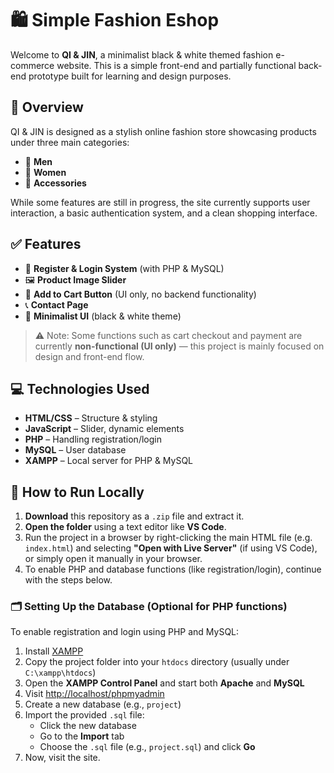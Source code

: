 # 🛍️ Simple Fashion Eshop

Welcome to **QI & JIN**, a minimalist black & white themed fashion e-commerce website. This is a simple front-end and partially functional back-end prototype built for learning and design purposes.

## 📌 Overview

QI & JIN is designed as a stylish online fashion store showcasing products under three main categories:

- 👔 **Men**
- 👗 **Women**
- 👜 **Accessories**

While some features are still in progress, the site currently supports user interaction, a basic authentication system, and a clean shopping interface.

## ✅ Features

- 🔐 **Register & Login System** (with PHP & MySQL)
- 🖼️ **Product Image Slider**
- 🛒 **Add to Cart Button** (UI only, no backend functionality)
- 📞 **Contact Page**
- 🎨 **Minimalist UI** (black & white theme)

> ⚠️ Note: Some functions such as cart checkout and payment are currently **non-functional (UI only)** — this project is mainly focused on design and front-end flow.

## 💻 Technologies Used

- **HTML/CSS** – Structure & styling
- **JavaScript** – Slider, dynamic elements
- **PHP** – Handling registration/login
- **MySQL** – User database
- **XAMPP** – Local server for PHP & MySQL

## 🏁 How to Run Locally

1. **Download** this repository as a `.zip` file and extract it.  
2. **Open the folder** using a text editor like **VS Code**.  
3. Run the project in a browser by right-clicking the main HTML file (e.g. `index.html`) and selecting **"Open with Live Server"** (if using VS Code), or simply open it manually in your browser.  
4. To enable PHP and database functions (like registration/login), continue with the steps below.

### 🗂️ Setting Up the Database (Optional for PHP functions)

To enable registration and login using PHP and MySQL:

1. Install [XAMPP](https://www.apachefriends.org/index.html)
2. Copy the project folder into your `htdocs` directory (usually under `C:\xampp\htdocs`)
3. Open the **XAMPP Control Panel** and start both **Apache** and **MySQL**
4. Visit [http://localhost/phpmyadmin](http://localhost/phpmyadmin)
5. Create a new database (e.g., `project`)
6. Import the provided `.sql` file:
   - Click the new database
   - Go to the **Import** tab
   - Choose the `.sql` file (e.g., `project.sql`) and click **Go**
7. Now, visit the site.
